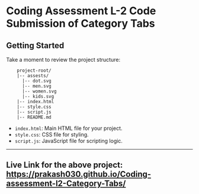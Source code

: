 # Coding Assessment L-2 Code Submission of Category Tabs

## Getting Started

Take a moment to review the project structure:

        project-root/
        |-- assests/
          |-- dot.svg
          |-- men.svg
          |-- women.svg
          |-- kids.svg
        |-- index.html
        |-- style.css
        |-- script.js
        |-- README.md
- `index.html`: Main HTML file for your project.
- `style.css`: CSS file for styling.
- `script.js`: JavaScript file for scripting logic.



---
## Live Link for the above project: https://prakash030.github.io/Coding-assessment-l2-Category-Tabs/
